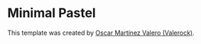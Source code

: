 # Minimal Pastel

This template was created by [Oscar Martínez Valero (Valerock)](https://linktr.ee/oscarvalerock "Oscar Martínez Valero (Valerock)").
